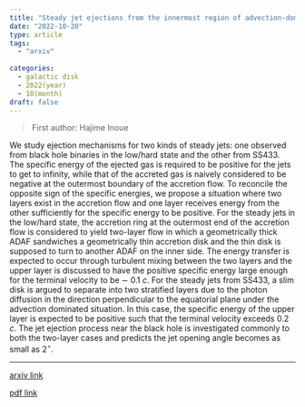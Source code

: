 ```yaml
---
title: "Steady jet ejections from the innermost region of advection-dominated accretion flow around a black hole"
date: "2022-10-20"
type: article
tags:
  - "arxiv"
  
categories:
  - galactic disk
  - 2022(year)
  - 10(month)
draft: false
---
```

> First author: Hajime Inoue

 We study ejection mechanisms for two kinds of steady jets: one observed from
black hole binaries in the low/hard state and the other from SS433. The
specific energy of the ejected gas is required to be positive for the jets to
get to infinity, while that of the accreted gas is naively considered to be
negative at the outermost boundary of the accretion flow. To reconcile the
opposite sign of the specific energies, we propose a situation where two layers
exist in the accretion flow and one layer receives energy from the other
sufficiently for the specific energy to be positive. For the steady jets in the
low/hard state, the accretion ring at the outermost end of the accretion flow
is considered to yield two-layer flow in which a geometrically thick ADAF
sandwiches a geometrically thin accretion disk and the thin disk is supposed to
turn to another ADAF on the inner side. The energy transfer is expected to
occur through turbulent mixing between the two layers and the upper layer is
discussed to have the positive specific energy large enough for the terminal
velocity to be $\sim$ 0.1 $c$. For the steady jets from SS433, a slim disk is
argued to separate into two stratified layers due to the photon diffusion in
the direction perpendicular to the equatorial plane under the advection
dominated situation. In this case, the specific energy of the upper layer is
expected to be positive such that the terminal velocity exceeds 0.2 $c$. The
jet ejection process near the black hole is investigated commonly to both the
two-layer cases and predicts the jet opening angle becomes as small as
2$^{\circ}$.

---
[arxiv link](http://arxiv.org/abs/2210.10976v1)

[pdf link](http://arxiv.org/pdf/2210.10976v1)
